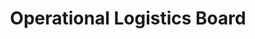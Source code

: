 ---
layout: article
title: Operational Logistics Board
description: 
  - This dashboard provides employees with a quick overview of the current status of individual orders in the goods issue zone. The current status for the manual, small parts and high-rack warehouse is displayed. Outstanding items of the single order are also listed. In addition, outstanding and already corrected errors can be displayed.
lang: en
weight: 2500
isDraft: false
ref: Operational-Logistics-Board
category:
  - Recommended
  - Logistics
  - Warehouse
image: Operational-Logistics-Board.png
image_thumbnail: Operational-Logistics-Board_thumbnail.png
download: Operational-Logistics-Board.pbmx
overview_description:
overview_benefits:
overview_data_sources:
---